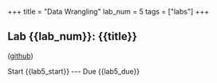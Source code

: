 +++
title = "Data Wrangling"
lab_num = 5
tags = ["labs"]
+++

## Lab {{lab_num}}: {{title}}
([github](https://github.com/PsuAstro497/lab5))

Start {{lab5_start}} ---
Due {{lab5_due}}  

